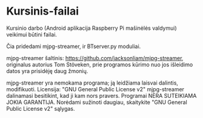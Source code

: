 # Kursinis-failai

Kursinio darbo (Android aplikacija Raspberry Pi mašinėlės valdymui) veikimui būtini failai.

Čia pridedami mjpg-streamer, ir BTserver.py moduliai.

mjpg-streamer šaltinis: https://github.com/jacksonliam/mjpg-streamer, originalus autorius Tom Stöveken, prie programos kūrimo nuo jos išleidimo datos yra prisidėję daug žmonių.

mjpg-streamer yra nemokama programa; ją leidžiama laisvai dalintis, modifikuoti. Licensija: "GNU General Public License v2"
mjpg-streamer dalinamasi besitikint, kad ji kam nors pravers. Programai NĖRA SUTEIKIAMA JOKIA GARANTIJA. Norėdami sužinoti daugiau, skaitykite "GNU General Public License v2" sąlygas.
